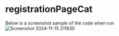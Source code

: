 # registrationPageCat
Below is a screenshot sample of the code when run
![Screenshot 2024-11-15 211830](https://github.com/user-attachments/assets/08c8e15c-cb22-4c84-a40c-9debd797a251)
